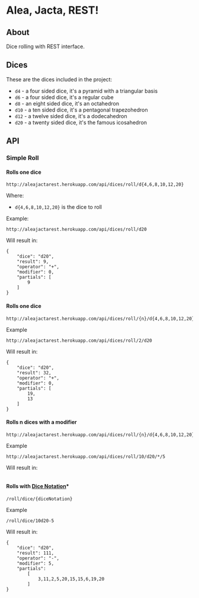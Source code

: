 # Alea, Jacta, REST!

## About

Dice rolling with REST interface.

## Dices

These are the dices included in the project:

* `d4` - a four sided dice, it's a pyramid with a triangular basis
* `d6` - a four sided dice, it's a regular cube
* `d8` - an eight sided dice, it's an octahedron
* `d10` - a ten sided dice, it's a pentagonal trapezohedron
* `d12` -  a twelve sided dice, it's a dodecahedron
* `d20` - a twenty sided dice, it's the famous icosahedron

## API

### Simple Roll

#### Rolls one dice


```
http://aleajactarest.herokuapp.com/api/dices/roll/d{4,6,8,10,12,20}
```

Where:
 * `d{4,6,8,10,12,20}` is the dice to roll

Example:

```
http://aleajactarest.herokuapp.com/api/dices/roll/d20
```

Will result in:

```(json5)
{
    "dice": "d20",
    "result": 9,
    "operator": "+",
    "modifier": 0,
    "partials": [
        9
    ]
}
```

#### Rolls one dice 

```
http://aleajactarest.herokuapp.com/api/dices/roll/{n}/d{4,6,8,10,12,20}
```

Example

```
http://aleajactarest.herokuapp.com/api/dices/roll/2/d20
```

Will result in:

```(json5)
{
    "dice": "d20",
    "result": 32,
    "operator": "+",
    "modifier": 0,
    "partials": [
        19,
        13
    ]
}
```

#### Rolls n dices with a modifier

```
http://aleajactarest.herokuapp.com/api/dices/roll/{n}/d{4,6,8,10,12,20}/{+,-,*,÷}/{m}
```

Example

```
http://aleajactarest.herokuapp.com/api/dices/roll/10/d20/*/5
```

Will result in:

```
```

#### Rolls with [Dice Notation](https://en.wikipedia.org/wiki/Dice_notation)*

```
/roll/dice/{diceNotation}
```

Example

```
/roll/dice/10d20-5
```

Will result in:

```
{
    "dice": "d20",
    "result": 111,
    "operator": "-",
    "modifier": 5,
    "partials":
        [
            3,11,2,5,20,15,15,6,19,20
        ]
}
```
